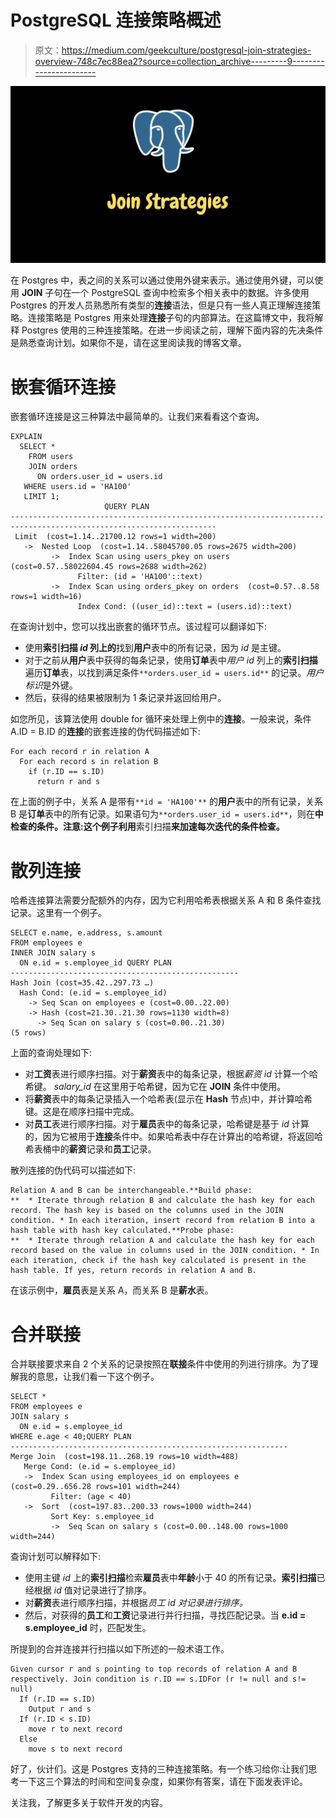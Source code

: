 # PostgreSQL 连接策略概述

> 原文：<https://medium.com/geekculture/postgresql-join-strategies-overview-748c7ec88ea2?source=collection_archive---------9----------------------->

![](img/b143a8094503f2e072e2cd47e109c8b5.png)

在 Postgres 中，表之间的关系可以通过使用外键来表示。通过使用外键，可以使用 **JOIN** 子句在一个 PostgreSQL 查询中检索多个相关表中的数据。许多使用 Postgres 的开发人员熟悉所有类型的**连接**语法，但是只有一些人真正理解连接策略。连接策略是 Postgres 用来处理**连接**子句的内部算法。在这篇博文中，我将解释 Postgres 使用的三种连接策略。在进一步阅读之前，理解下面内容的先决条件是熟悉查询计划。如果你不是，请在这里阅读我的博客文章。

# 嵌套循环连接

嵌套循环连接是这三种算法中最简单的。让我们来看看这个查询。

```
EXPLAIN
  SELECT *
    FROM users
    JOIN orders
      ON orders.user_id = users.id
   WHERE users.id = 'HA100'
   LIMIT 1;
                     QUERY PLAN
--------------------------------------------------------------------------------------------------------------------
 Limit  (cost=1.14..21700.12 rows=1 width=200)
   ->  Nested Loop  (cost=1.14..58045700.05 rows=2675 width=200)
         ->  Index Scan using users_pkey on users  (cost=0.57..58022604.45 rows=2688 width=262)
               Filter: (id = 'HA100'::text)
         ->  Index Scan using orders_pkey on orders  (cost=0.57..8.58 rows=1 width=16)
               Index Cond: ((user_id)::text = (users.id)::text)
```

在查询计划中，您可以找出嵌套的循环节点。该过程可以翻译如下:

*   使用**索引扫描 *id* 列上的**找到**用户**表中的所有记录，因为 *id* 是主键。
*   对于之前从**用户**表中获得的每条记录，使用**订单**表中*用户 id* 列上的**索引扫描**遍历**订单**表，以找到满足条件`**orders.user_id = users.id**` 的记录。*用户标识*是外键。
*   然后，获得的结果被限制为 1 条记录并返回给用户。

如您所见，该算法使用 double for 循环来处理上例中的**连接**。一般来说，条件 A.ID = B.ID 的**连接**的嵌套连接的伪代码描述如下:

```
For each record r in relation A
  For each record s in relation B
    if (r.ID == s.ID)
      return r and s
```

在上面的例子中，关系 A 是带有`**id = 'HA100'**` 的**用户**表中的所有记录，关系 B 是**订单**表中的所有记录。如果语句为`**orders.user_id = users.id**`，则在**中检查的条件。**注意**:这个例子利用**索引扫描**来加速每次迭代的条件检查。**

# 散列连接

哈希连接算法需要分配额外的内存，因为它利用哈希表根据关系 A 和 B 条件查找记录。这里有一个例子。

```
SELECT e.name, e.address, s.amount
FROM employees e
INNER JOIN salary s 
  ON e.id = s.employee_id QUERY PLAN 
---------------------------------------------------
Hash Join (cost=35.42..297.73 …)
  Hash Cond: (e.id = s.employee_id)
    -> Seq Scan on employees e (cost=0.00..22.00)
    -> Hash (cost=21.30..21.30 rows=1130 width=8)
      -> Seq Scan on salary s (cost=0.00..21.30) 
(5 rows)
```

上面的查询处理如下:

*   对**工资**表进行顺序扫描。对于**薪资**表中的每条记录，根据*薪资 id* 计算一个哈希键。 *salary_id* 在这里用于哈希键，因为它在 **JOIN** 条件中使用。
*   将**薪资**表中的每条记录插入一个哈希表(显示在 **Hash** 节点)中，并计算哈希键。这是在顺序扫描中完成。
*   对**员工**表进行顺序扫描。对于**雇员**表中的每条记录，哈希键是基于 *id* 计算的，因为它被用于**连接**条件中。如果哈希表中存在计算出的哈希键，将返回哈希表桶中的**薪资**记录和**员工**记录。

散列连接的伪代码可以描述如下:

```
Relation A and B can be interchangeable.**Build phase:
**  * Iterate through relation B and calculate the hash key for each record. The hash key is based on the columns used in the JOIN condition. * In each iteration, insert record from relation B into a hash table with hash key calculated.**Probe phase: 
**  * Iterate through relation A and calculate the hash key for each record based on the value in columns used in the JOIN condition. * In each iteration, check if the hash key calculated is present in the hash table. If yes, return records in relation A and B.
```

在该示例中，**雇员**表是关系 A，而关系 B 是**薪水**表。

# 合并联接

合并联接要求来自 2 个关系的记录按照在**联接**条件中使用的列进行排序。为了理解我的意思，让我们看一下这个例子。

```
SELECT *
FROM employees e
JOIN salary s
  ON e.id = s.employee_id
WHERE e.age < 40;QUERY PLAN 
--------------------------------------------------------------
Merge Join  (cost=198.11..268.19 rows=10 width=488)
   Merge Cond: (e.id = s.employee_id)
   ->  Index Scan using employees_id on employees e  (cost=0.29..656.28 rows=101 width=244)
         Filter: (age < 40)
   ->  Sort  (cost=197.83..200.33 rows=1000 width=244)
         Sort Key: s.employee_id
         ->  Seq Scan on salary s (cost=0.00..148.00 rows=1000 width=244)
```

查询计划可以解释如下:

*   使用主键 *id* 上的**索引扫描**检索**雇员**表中**年龄**小于 40 的所有记录。**索引扫描**已经根据 *id* 值对记录进行了排序。
*   对**薪资**表进行顺序扫描，并根据*员工 id 对记录进行排序。*
*   然后，对获得的**员工**和**工资**记录进行并行扫描，寻找匹配记录。当 **e.id = s.employee_id** 时，匹配发生。

所提到的合并连接并行扫描以如下所述的一般术语工作。

```
Given cursor r and s pointing to top records of relation A and B respectively. Join condition is r.ID == s.IDFor (r != null and s!= null)
  If (r.ID == s.ID)
    Output r and s
  If (r.ID < s.ID)
    move r to next record
  Else 
    move s to next record
```

好了，伙计们。这是 Postgres 支持的三种连接策略。有一个练习给你:让我们思考一下这三个算法的时间和空间复杂度，如果你有答案，请在下面发表评论。

关注我，了解更多关于软件开发的内容。